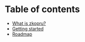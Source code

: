 # Table of contents

* [What is zkopru?](README.md)
* [Getting started](getting-started.md)
* [Roadmap](roadmap.md)

